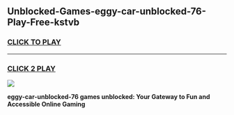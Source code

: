
## Unblocked-Games-eggy-car-unblocked-76-Play-Free-kstvb
<h3>
<a href="https://premium76.site?title=eggy-car-unblocked-76&ref=21A">CLICK TO PLAY</a></h3>
<hr>

<h3>
<a href="https://premium76.site?title=eggy-car-unblocked-76&ref=21A">CLICK 2 PLAY</a>
  
</h3>

<a href="https://premium76.site?title=eggy-car-unblocked-76&ref=21A"><img src="https://clearcache.store/games.png"></a>


**eggy-car-unblocked-76 games unblocked: Your Gateway to Fun and Accessible Online Gaming**
